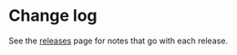 # Change log
See the [releases](https://github.com/Inveniem/nextcloud-azure-aks/releases)
page for notes that go with each release.
